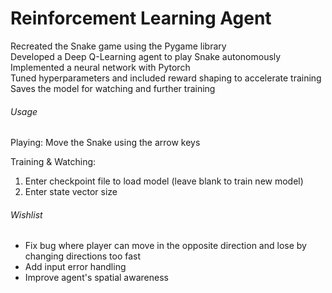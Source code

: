 # Reinforcement Learning Agent

Recreated the Snake game using the Pygame library\
Developed a Deep Q-Learning agent to play Snake autonomously\
Implemented a neural network with Pytorch\
Tuned hyperparameters and included reward shaping to accelerate training\
Saves the model for watching and further training

###### Usage

Playing:
Move the Snake using the arrow keys

Training & Watching:
1) Enter checkpoint file to load model (leave blank to train new model)
2) Enter state vector size

###### Wishlist

- Fix bug where player can move in the opposite direction and lose by changing directions too fast
- Add input error handling
- Improve agent's spatial awareness
